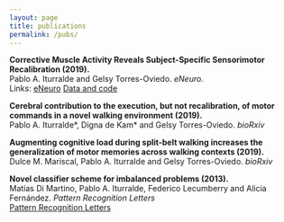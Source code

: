 ```yaml
---
layout: page
title: publications
permalink: /pubs/
---
```


**Corrective Muscle Activity Reveals Subject-Specific Sensorimotor Recalibration (2019).**  
Pablo A. Iturralde and Gelsy Torres-Oviedo. *eNeuro.*  
Links:
[<i class="ai ai-biorxiv" style="color:red"></i>](https://www.biorxiv.org/content/10.1101/372359v5)
[eNeuro](https://www.eneuro.org/content/6/2/ENEURO.0358-18.2019)
[Data and code](www.github.com/pabloi/)

**Cerebral contribution to the execution, but not recalibration, of motor commands in a novel walking environment (2019).**  
Pablo A. Iturralde\*, Digna de Kam\* and Gelsy Torres-Oviedo. *bioRxiv*  
[<i class="ai ai-biorxiv" style="color:red"></i>](https://www.biorxiv.org/content/10.1101/686980v1)

**Augmenting cognitive load during split-belt walking increases the generalization of motor memories across walking contexts (2019).**  
Dulce M. Mariscal, Pablo A. Iturralde and Gelsy Torres-Oviedo. *bioRxiv*  
[<i class="ai ai-biorxiv" style="color:red"></i>](https://www.biorxiv.org/content/10.1101/470930v1)

**Novel classifier scheme for imbalanced problems (2013).**  
Matías Di Martino, Pablo A. Iturralde, Federico Lecumberry and Alicia Fernández. *Pattern Recognition Letters*  
[Pattern Recognition Letters](https://www.sciencedirect.com/science/article/abs/pii/S0167865513000998)
